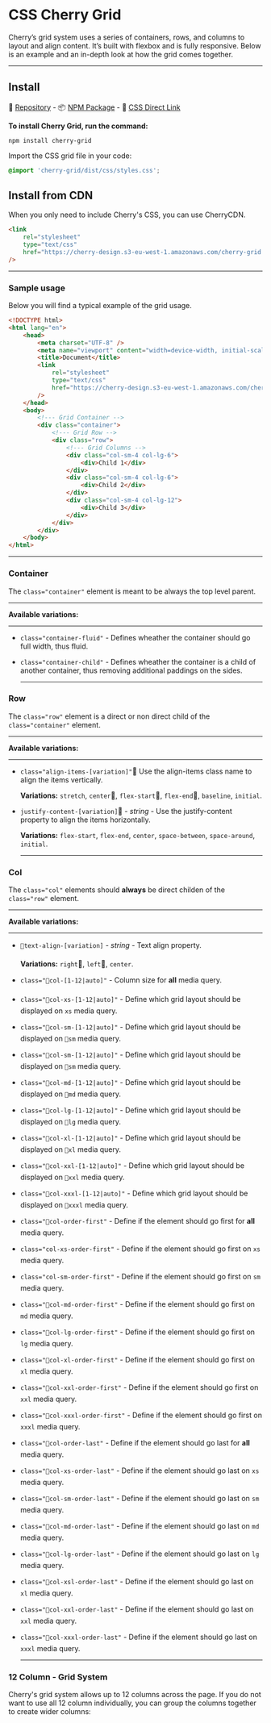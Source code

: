 
# CSS Cherry Grid

Cherry’s grid system uses a series of containers, rows, and columns to layout and align content. It’s built with flexbox and is fully responsive. Below is an example and an in-depth look at how the grid comes together.

---

## Install

💾 [Repository](https://github.com/DEEP-IMPACT-AG/cherry-grid) - 📦 [NPM Package](https://www.npmjs.com/package/cherry-grid) - 📌 [CSS Direct Link](https://cherry-design.s3-eu-west-1.amazonaws.com/cherry-grid.css)

**To install Cherry Grid, run the command:**

```shell
npm install cherry-grid
```

Import the CSS grid file in your code:

```css
@import 'cherry-grid/dist/css/styles.css';
```

## Install from CDN
When you only need to include Cherry's CSS, you can use CherryCDN.
```html
<link 
	rel="stylesheet"
	type="text/css"
	href="https://cherry-design.s3-eu-west-1.amazonaws.com/cherry-grid.css"
/>
```

  ***

### Sample usage
Below you will find a typical example of the grid usage.

```html
<!DOCTYPE html>
<html lang="en">
	<head>
		<meta charset="UTF-8" />
		<meta name="viewport" content="width=device-width, initial-scale=1.0" />
		<title>Document</title>
		<link 
			rel="stylesheet"
			type="text/css"
			href="https://cherry-design.s3-eu-west-1.amazonaws.com/cherry-grid.css"
		/>
	</head>
	<body>
		<!--- Grid Container -->
		<div class="container">
			<!--- Grid Row -->
			<div class="row">
				<!--- Grid Columns -->
				<div class="col-sm-4 col-lg-6">
					<div>Child 1</div>
				</div>
				<div class="col-sm-4 col-lg-6">
					<div>Child 2</div>
				</div>
				<div class="col-sm-4 col-lg-12">
					<div>Child 3</div>
				</div>
			</div>
		</div>
	</body>
</html>
```

  ***

### Container
The `class="container"` element is meant to be always the top level parent.
  ***
**Available variations:**
  ***
- `class="container-fluid"` - Defines wheather the container should go full width, thus fluid.
- `class="container-child"` - Defines wheather the container is a child of another container, thus removing additional paddings on the sides.


  ***

### Row
The `class="row"` element is a direct or non direct child of the `class="container"` element.
  ***
**Available variations:**
  ***
- `class="align-items-[variation]"` Use the align-items class name to align the items vertically.

	**Variations:** `stretch`, `center`, `flex-start`, `flex-end`, `baseline`, `initial`.
- `justify-content-[variation]` - *string* - Use the justify-content property to align the items horizontally.

	**Variations:** `flex-start`, `flex-end`, `center`, `space-between`, `space-around`, `initial`.


  ***

### Col
The `class="col"` elements should **always** be direct childen of the `class="row"` element. 

  ***
**Available variations:**
  ***
- `text-align-[variation]` - *string* - Text align property.

	**Variations:** `right`, `left`, `center`.
- `class="col-[1-12|auto]"` - Column size for **all** media query.
- `class="col-xs-[1-12|auto]"` - Define which grid layout should be displayed on `xs` media query.
- `class="col-sm-[1-12|auto]"` - Define which grid layout should be displayed on `sm` media query.
- `class="col-sm-[1-12|auto]"` - Define which grid layout should be displayed on `sm` media query.
- `class="col-md-[1-12|auto]"` - Define which grid layout should be displayed on `md` media query.
- `class="col-lg-[1-12|auto]"` - Define which grid layout should be displayed on `lg` media query.
- `class="col-xl-[1-12|auto]"` - Define which grid layout should be displayed on `xl` media query.
- `class="col-xxl-[1-12|auto]"` - Define which grid layout should be displayed on `xxl` media query.
- `class="col-xxxl-[1-12|auto]"` - Define which grid layout should be displayed on `xxxl` media query.
- `class="col-order-first"` - Define if the element should go first for **all** media query.
- `class="col-xs-order-first"` - Define if the element should go first on `xs` media query.
- `class="col-sm-order-first"` - Define if the element should go first on `sm` media query.
- `class="col-md-order-first"` - Define if the element should go first on `md` media query.
- `class="col-lg-order-first"` - Define if the element should go first on `lg` media query.
- `class="col-xl-order-first"` - Define if the element should go first on `xl` media query.
- `class="col-xxl-order-first"` - Define if the element should go first on `xxl` media query.
- `class="col-xxxl-order-first"` - Define if the element should go first on `xxxl` media query.
- `class="col-order-last"` - Define if the element should go last for **all** media query.
- `class="col-xs-order-last"` - Define if the element should go last on `xs` media query.
- `class="col-sm-order-last"` - Define if the element should go last on `sm` media query.
- `class="col-md-order-last"` - Define if the element should go last on `md` media query.
- `class="col-lg-order-last"` - Define if the element should go last on `lg` media query.
- `class="col-xsl-order-last"` - Define if the element should go last on `xl` media query.
- `class="col-xxl-order-last"` - Define if the element should go last on `xxl` media query.
- `class="col-xxxl-order-last"` - Define if the element should go last on `xxxl` media query.


  ***

### 12 Column - Grid System
Cherry's grid system allows up to 12 columns across the page.
If you do not want to use all 12 column individually, you can group the columns together to create wider columns:
